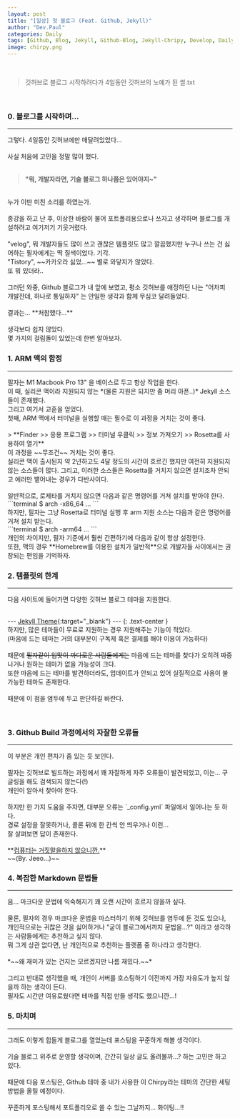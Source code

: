```yaml
---
layout: post
title: "[일상] 첫 블로그 (Feat. Github, Jekyll)"
author: "Dev.Paul"
categories: Daily
tags: [Github, Blog, Jekyll, Github-Blog, Jekyll-Chripy, Develop, Daily]
image: chirpy.png
---
```


<br>

> 깃허브로 블로그 시작하려다가 4일동안 깃허브의 노예가 된 썰.txt

<br>

<h3>0. 블로그를 시작하며...</h3>
<hr>

그렇다. 4일동안 깃허브에만 매달려있었다...
<br><br>
사실 처음에 고민을 정말 많이 했다.
<br><br>

>**"뭐, 개발자라면, 기술 블로그 하나쯤은 있어야지~"**

<br>
누가 이딴 미친 소리를 하였는가. 
<br><br>
종강을 하고 난 후, 이상한 바람이 불어 포트폴리용으로나 쓰자고 생각하며 블로그를 개설하려고 여기저기 기웃거렸다.
<br><br>
"velog", 뭐 개발자들도 많이 쓰고 괜찮은 템플릿도 많고 깔끔했지만 누구나 쓰는 건 싫어하는 필자에게는 딱 질색이었다. 기각.
<br>
"Tistory", ~~카카오라 싫었...~~ 별로 와닿지가 않았다.
<br>
또 뭐 있더라..
<br><br>
그러던 와중, Github 블로그가 내 앞에 보였고, 평소 깃허브를 애정하던 나는 "어차피 개발잔데, 하나로 통일하자" 는 안일한 생각과 함께 무심코 달려들었다.
<br><br>
결과는... **처참했다...**
<br><br>
생각보다 쉽지 않았다.
<br>
몇 가지의 걸림돌이 있었는데 한번 알아보자.
<br>
<h3>1. ARM 맥의 함정</h3>
<hr>
필자는 M1 Macbook Pro 13" 을 베이스로 두고 항상 작업을 한다.
<br>
이 때, 실리콘 맥이라 지원되지 않는 *(물론 지원은 되지만 좀 머리 아픈..)* Jekyll 소스들이 존재했다.
<br>
그리고 여기서 교훈을 얻었다.
<br>
첫째, ARM 맥에서 터미널을 실행할 때는 필수로 이 과정을 거치는 것이 좋다.
<br><br>
> **Finder >> 응용 프로그램 >> 터미널 우클릭 >> 정보 가져오기 >> Rosetta를 사용하여 열기**

<br>
이 과정을 ~~무조건~~ 거치는 것이 좋다.
<br>
실리콘 맥이 출시된지 약 2년하고도 4달 정도의 시간이 흐르긴 했지만 여전히 지원되지 않는 소스들이 많다. 그리고, 이러한 소스들은 Rosetta를 거치지 않으면 설치조차 안되고 에러만 뱉어내는 경우가 다반사이다.
<br><br>
일반적으로, 로제타를 거치지 않으면 다음과 같은 명령어를 거쳐 설치를 받아야 한다.
<br>
```terminal
$ arch -x86_64 ...
```

<br>
하지만, 필자는 그냥 Rosetta로 터미널 실행 후 arm 지원 소스는 다음과 같은 명령어를 거쳐 설치 받는다.
<br>
```terminal
$ arch -arm64 ...
```
<br>
개인의 차이지만, 필자 기준에서 훨씬 간편하기에 다음과 같이 항상 설정한다.
<br>
또한, 맥의 경우 **Homebrew를 이용한 설치가 일반적**으로 개발자들 사이에서는 권장되는 편임을 기억하자.

<br>
<h3>2. 템플릿의 한계</h3>
<hr>
다음 사이트에 들어가면 다양한 깃허브 블로그 테마을 지원한다.
<br><br>

--- [Jekyll Theme](https://github.com/topics/jekyll-theme){:target="_blank"} ---
{: .text-center }
<br>
하지만, 많은 테마들이 무료로 지원하는 경우 지원해주는 기능이 적었다.
<br>
(마음에 드는 테마는 거의 대부분이 구독제 혹은 결제를 해야 이용이 가능하다)
<br><br>
때문에 ~~필자같이 입맛이 까다로운 사람들에게는~~ 마음에 드는 테마를 찾다가 오히려 짜증나거나 원하는 테마가 없을 가능성이 크다.
<br>
또한 마음에 드는 테마를 발견하더라도, 업데이트가 안되고 있어 실질적으로 사용이 불가능한 테마도 존재한다.
<br><br>
때문에 이 점을 염두에 두고 판단하길 바란다.

<br>
<h3>3. Github Build 과정에서의 자잘한 오류들</h3>
<hr>
이 부분은 개인 편차가 좀 있는 듯 보인다.
<br><br>
필자는 깃허브로 빌드하는 과정에서 꽤 자잘하게 자주 오류들이 발견되었고, 이는... 구글링을 해도 검색되지 않는다(!)
<br>
개인이 알아서 찾아야 한다.
<br><br>
하지만 한 가지 도움을 주자면, 대부분 오류는 `_config.yml` 파일에서 일어나는 듯 하다.
<br>
경로 설정을 잘못하거나, 콜론 뒤에 한 칸씩 안 띄우거나 이런...
<br>
잘 살펴보면 답이 존재한다.
<br><br>
**<u>컴퓨터는 거짓말을하지 않으니깐.</u>**
<br>
~~(By. Jeeo...)~~

<br>
<h3>4. 복잡한 Markdown 문법들</h3>
<hr>
음... 마크다운 문법에 익숙해지기 꽤 오랜 시간이 흐르지 않을까 싶다.
<br><br>
물론, 필자의 경우 마크다운 문법을 마스터하기 위해 깃허브를 염두에 둔 것도 있으나, 개인적으로는 귀찮은 것을 싫어하거나 "굳이 블로그에서까지 문법을...?" 이라고 생각하는 사람들에게는 추천하고 싶지 않다.
<br>
뭐 그게 상관 없다면, 난 개인적으로 추천하는 플랫폼 중 하나라고 생각한다.
<br><br>
*~~왜 재미가 있는 건지는 모르겠지만 나름 재밌다.~~*
<br><br>
그리고 반대로 생각했을 때, 개인이 서버를 호스팅하기 이전까지 가장 자유도가 높지 않을까 하는 생각이 든다.
<br>
필자도 시간만 여유로웠다면 테마를 직접 만들 생각도 했으니깐...!

<br>
<h3>5. 마치며</h3>
<hr>
그래도 이렇게 힘들게 블로그를 열었는데 포스팅을 꾸준하게 해볼 생각이다.
<br><br>
기술 블로그 위주로 운영할 생각이며, 간간히 일상 글도 올려볼까...? 하는 고민만 하고 있다.
<br><br>
때문에 다음 포스팅은, Github 테마 중 내가 사용한 이 Chirpy라는 테마의 간단한 세팅 방법을 올릴 예정이다.
<br><br>
꾸준하게 포스팅해서 포트폴리오로 쓸 수 있는 그날까지... 화이팅...!!